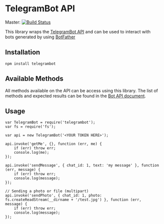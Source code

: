 # TelegramBot API

Master: [![Build Status](https://secure.travis-ci.org/arcturial/telegrambot.png?branch=master)](http://travis-ci.org/arcturial/clickatell)

This library wraps the [TelegramBot API](https://core.telegram.org/bots) and can be used to interact with bots generated by using [BotFather](https://core.telegram.org/bots#botfather)

## Installation

``` nodejs
npm install telegrambot
```

## Available Methods

All methods available on the API can be access using this library. The list of methods and expected results can be found in the [Bot API document](https://core.telegram.org/bots/api).

## Usage

``` nodejs
var TelegramBot = require('telegrambot');
var fs = require('fs');

var api = new TelegramBot('<YOUR TOKEN HERE>');

api.invoke('getMe', {}, function (err, me) {
    if (err) throw err;
    console.log(me);
});

api.invoke('sendMessage', { chat_id: 1, text: 'my message' }, function (err, message) {
    if (err) throw err;
    console.log(message);
});

// Sending a photo or file (multipart)
api.invoke('sendPhoto', { chat_id: 1, photo: fs.createReadStream(__dirname + '/test.jpg') }, function (err, message) {
    if (err) throw err;
    console.log(message);
});
